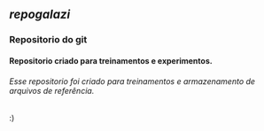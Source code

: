 ## *repogalazi*
### Repositorio do git 
#### Repositorio criado para treinamentos e experimentos.

###### Esse repositorio foi criado para treinamentos e armazenamento de arquivos de referência.

:)

